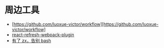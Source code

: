 # 周边工具

- [https://github.com/luoxue-victor/workflow][https://github.com/luoxue-victor/workflow]
- [react-refresh-webpack-plugin](https://github.com/pmmmwh/react-refresh-webpack-plugin)
- [有了 zx，告别 bash](https://github.com/google/zx)

